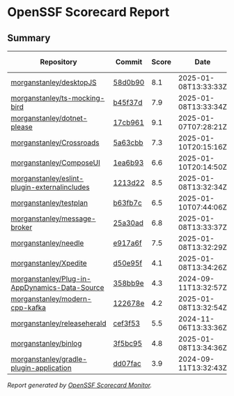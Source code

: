 # OpenSSF Scorecard Report

## Summary

| Repository | Commit | Score | Date | Score Delta | Report | StepSecurity |
| -- | -- | -- | -- | -- | -- | -- |
| [morganstanley/desktopJS](https://github.com/morganstanley/desktopJS) | [58d0b90](https://github.com/morganstanley/desktopJS/commit/58d0b9061d122aceced4905eaea6053c45abd692) | 8.1 | 2025-01-08T13:33:33Z | 0 / [Details](https://ossf.github.io/scorecard-visualizer/#/projects/github.com/morganstanley/desktopJS/compare/a55c38eaaa8f7e0b165366e41b776c7c4b392894/58d0b9061d122aceced4905eaea6053c45abd692) | [View](https://ossf.github.io/scorecard-visualizer/#/projects/github.com/morganstanley/desktopJS/commit/58d0b9061d122aceced4905eaea6053c45abd692) | [Fix it](https://app.stepsecurity.io/securerepo?repo=morganstanley/desktopJS) |
| [morganstanley/ts-mocking-bird](https://github.com/morganstanley/ts-mocking-bird) | [b45f37d](https://github.com/morganstanley/ts-mocking-bird/commit/b45f37df97ccced7980352c14b122cb73d372e33) | 7.9 | 2025-01-08T13:33:34Z | 0 / [Details](https://ossf.github.io/scorecard-visualizer/#/projects/github.com/morganstanley/ts-mocking-bird/compare/f0db479063beba2d02f3f5271c492bafef8cf129/b45f37df97ccced7980352c14b122cb73d372e33) | [View](https://ossf.github.io/scorecard-visualizer/#/projects/github.com/morganstanley/ts-mocking-bird/commit/b45f37df97ccced7980352c14b122cb73d372e33) | [Fix it](https://app.stepsecurity.io/securerepo?repo=morganstanley/ts-mocking-bird) |
| [morganstanley/dotnet-please](https://github.com/morganstanley/dotnet-please) | [17cb961](https://github.com/morganstanley/dotnet-please/commit/17cb961bfb33948d7c38f881bf78d4500371d7c6) | 9.1 | 2025-01-07T07:28:21Z | 0 / [Details](https://ossf.github.io/scorecard-visualizer/#/projects/github.com/morganstanley/dotnet-please/compare/9071ab5e05b448edb486944e4e00a58531e3ae4d/17cb961bfb33948d7c38f881bf78d4500371d7c6) | [View](https://ossf.github.io/scorecard-visualizer/#/projects/github.com/morganstanley/dotnet-please/commit/17cb961bfb33948d7c38f881bf78d4500371d7c6) | [Fix it](https://app.stepsecurity.io/securerepo?repo=morganstanley/dotnet-please) |
| [morganstanley/Crossroads](https://github.com/morganstanley/Crossroads) | [5a63cbb](https://github.com/morganstanley/Crossroads/commit/5a63cbb406deb076d6adc9ece6f797486c31afc6) | 7.3 | 2025-01-10T20:15:16Z | 0.3 / [Details](https://ossf.github.io/scorecard-visualizer/#/projects/github.com/morganstanley/Crossroads/compare/ac29a1bcb3456bda7c492d192318ff0ba25a93cf/5a63cbb406deb076d6adc9ece6f797486c31afc6) | [View](https://ossf.github.io/scorecard-visualizer/#/projects/github.com/morganstanley/Crossroads/commit/5a63cbb406deb076d6adc9ece6f797486c31afc6) | [Fix it](https://app.stepsecurity.io/securerepo?repo=morganstanley/Crossroads) |
| [morganstanley/ComposeUI](https://github.com/morganstanley/ComposeUI) | [1ea6b93](https://github.com/morganstanley/ComposeUI/commit/1ea6b93c408b934ad491e0e245447056026e6e20) | 6.6 | 2025-01-10T20:14:50Z | -0.9 / [Details](https://ossf.github.io/scorecard-visualizer/#/projects/github.com/morganstanley/ComposeUI/compare/cf6ca78d71066a274aac68022b8d611516c5965c/1ea6b93c408b934ad491e0e245447056026e6e20) | [View](https://ossf.github.io/scorecard-visualizer/#/projects/github.com/morganstanley/ComposeUI/commit/1ea6b93c408b934ad491e0e245447056026e6e20) | [Fix it](https://app.stepsecurity.io/securerepo?repo=morganstanley/ComposeUI) |
| [morganstanley/eslint-plugin-externalincludes](https://github.com/morganstanley/eslint-plugin-externalincludes) | [1213d22](https://github.com/morganstanley/eslint-plugin-externalincludes/commit/1213d22b1331ce070ee1334e062428c31fe72968) | 8.5 | 2025-01-08T13:32:34Z | 0 / [Details](https://ossf.github.io/scorecard-visualizer/#/projects/github.com/morganstanley/eslint-plugin-externalincludes/compare/9b3fe03ecc4157b949c489f90c253ffdb0216c56/1213d22b1331ce070ee1334e062428c31fe72968) | [View](https://ossf.github.io/scorecard-visualizer/#/projects/github.com/morganstanley/eslint-plugin-externalincludes/commit/1213d22b1331ce070ee1334e062428c31fe72968) | [Fix it](https://app.stepsecurity.io/securerepo?repo=morganstanley/eslint-plugin-externalincludes) |
| [morganstanley/testplan](https://github.com/morganstanley/testplan) | [b63fb7c](https://github.com/morganstanley/testplan/commit/b63fb7c1a56e09587a056e97d562c07f9e95a6d5) | 6.5 | 2025-01-10T07:44:06Z | 0 / [Details](https://ossf.github.io/scorecard-visualizer/#/projects/github.com/morganstanley/testplan/compare/2800ccae25fbf4e4e900447ec2dbc957fcfa6747/b63fb7c1a56e09587a056e97d562c07f9e95a6d5) | [View](https://ossf.github.io/scorecard-visualizer/#/projects/github.com/morganstanley/testplan/commit/b63fb7c1a56e09587a056e97d562c07f9e95a6d5) | [Fix it](https://app.stepsecurity.io/securerepo?repo=morganstanley/testplan) |
| [morganstanley/message-broker](https://github.com/morganstanley/message-broker) | [25a30ad](https://github.com/morganstanley/message-broker/commit/25a30ad62bf5de397771b75722a222c9398a6c5b) | 6.8 | 2025-01-08T13:33:37Z | 0 / [Details](https://ossf.github.io/scorecard-visualizer/#/projects/github.com/morganstanley/message-broker/compare/25a30ad62bf5de397771b75722a222c9398a6c5b/25a30ad62bf5de397771b75722a222c9398a6c5b) | [View](https://ossf.github.io/scorecard-visualizer/#/projects/github.com/morganstanley/message-broker/commit/25a30ad62bf5de397771b75722a222c9398a6c5b) | [Fix it](https://app.stepsecurity.io/securerepo?repo=morganstanley/message-broker) |
| [morganstanley/needle](https://github.com/morganstanley/needle) | [e917a6f](https://github.com/morganstanley/needle/commit/e917a6f2da8365098c53e670693847b9827b1dc2) | 7.5 | 2025-01-08T13:32:29Z | 0 / [Details](https://ossf.github.io/scorecard-visualizer/#/projects/github.com/morganstanley/needle/compare/076a41867da69896983cd21361e33ef5e42c7fe9/e917a6f2da8365098c53e670693847b9827b1dc2) | [View](https://ossf.github.io/scorecard-visualizer/#/projects/github.com/morganstanley/needle/commit/e917a6f2da8365098c53e670693847b9827b1dc2) | [Fix it](https://app.stepsecurity.io/securerepo?repo=morganstanley/needle) |
| [morganstanley/Xpedite](https://github.com/morganstanley/Xpedite) | [d50e95f](https://github.com/morganstanley/Xpedite/commit/d50e95fe068f22774648eb08e6619f4649d1fc39) | 4.1 | 2025-01-08T13:34:26Z | 0 / [Details](https://ossf.github.io/scorecard-visualizer/#/projects/github.com/morganstanley/Xpedite/compare/d50e95fe068f22774648eb08e6619f4649d1fc39/d50e95fe068f22774648eb08e6619f4649d1fc39) | [View](https://ossf.github.io/scorecard-visualizer/#/projects/github.com/morganstanley/Xpedite/commit/d50e95fe068f22774648eb08e6619f4649d1fc39) | [Fix it](https://app.stepsecurity.io/securerepo?repo=morganstanley/Xpedite) |
| [morganstanley/Plug-in-AppDynamics-Data-Source](https://github.com/morganstanley/Plug-in-AppDynamics-Data-Source) | [358bb9e](https://github.com/morganstanley/Plug-in-AppDynamics-Data-Source/commit/358bb9ebe57ece961be43b43130789f15a48d5fe) | 4.3 | 2024-09-11T13:32:57Z | 0 / [Details](https://ossf.github.io/scorecard-visualizer/#/projects/github.com/morganstanley/Plug-in-AppDynamics-Data-Source/compare/358bb9ebe57ece961be43b43130789f15a48d5fe/358bb9ebe57ece961be43b43130789f15a48d5fe) | [View](https://ossf.github.io/scorecard-visualizer/#/projects/github.com/morganstanley/Plug-in-AppDynamics-Data-Source/commit/358bb9ebe57ece961be43b43130789f15a48d5fe) | [Fix it](https://app.stepsecurity.io/securerepo?repo=morganstanley/Plug-in-AppDynamics-Data-Source) |
| [morganstanley/modern-cpp-kafka](https://github.com/morganstanley/modern-cpp-kafka) | [122678e](https://github.com/morganstanley/modern-cpp-kafka/commit/122678e881de94721458fd948f38e65366b68689) | 4.2 | 2025-01-08T13:32:54Z | 0 / [Details](https://ossf.github.io/scorecard-visualizer/#/projects/github.com/morganstanley/modern-cpp-kafka/compare/122678e881de94721458fd948f38e65366b68689/122678e881de94721458fd948f38e65366b68689) | [View](https://ossf.github.io/scorecard-visualizer/#/projects/github.com/morganstanley/modern-cpp-kafka/commit/122678e881de94721458fd948f38e65366b68689) | [Fix it](https://app.stepsecurity.io/securerepo?repo=morganstanley/modern-cpp-kafka) |
| [morganstanley/releaseherald](https://github.com/morganstanley/releaseherald) | [cef3f53](https://github.com/morganstanley/releaseherald/commit/cef3f533b03f551ff0b68c7f9856f21008146d5d) | 5.5 | 2024-11-06T13:33:36Z | 0 / [Details](https://ossf.github.io/scorecard-visualizer/#/projects/github.com/morganstanley/releaseherald/compare/cef3f533b03f551ff0b68c7f9856f21008146d5d/cef3f533b03f551ff0b68c7f9856f21008146d5d) | [View](https://ossf.github.io/scorecard-visualizer/#/projects/github.com/morganstanley/releaseherald/commit/cef3f533b03f551ff0b68c7f9856f21008146d5d) | [Fix it](https://app.stepsecurity.io/securerepo?repo=morganstanley/releaseherald) |
| [morganstanley/binlog](https://github.com/morganstanley/binlog) | [3f5bc95](https://github.com/morganstanley/binlog/commit/3f5bc950d481d768505c3694243bdefaddfbd6b5) | 4.8 | 2025-01-08T13:34:36Z | 0 / [Details](https://ossf.github.io/scorecard-visualizer/#/projects/github.com/morganstanley/binlog/compare/3f5bc950d481d768505c3694243bdefaddfbd6b5/3f5bc950d481d768505c3694243bdefaddfbd6b5) | [View](https://ossf.github.io/scorecard-visualizer/#/projects/github.com/morganstanley/binlog/commit/3f5bc950d481d768505c3694243bdefaddfbd6b5) | [Fix it](https://app.stepsecurity.io/securerepo?repo=morganstanley/binlog) |
| [morganstanley/gradle-plugin-application](https://github.com/morganstanley/gradle-plugin-application) | [dd07fac](https://github.com/morganstanley/gradle-plugin-application/commit/dd07fac568c260bf17ad7ad0ac7bd9f1263e4ac1) | 3.9 | 2024-09-11T13:32:43Z | 0 / [Details](https://ossf.github.io/scorecard-visualizer/#/projects/github.com/morganstanley/gradle-plugin-application/compare/dd07fac568c260bf17ad7ad0ac7bd9f1263e4ac1/dd07fac568c260bf17ad7ad0ac7bd9f1263e4ac1) | [View](https://ossf.github.io/scorecard-visualizer/#/projects/github.com/morganstanley/gradle-plugin-application/commit/dd07fac568c260bf17ad7ad0ac7bd9f1263e4ac1) | [Fix it](https://app.stepsecurity.io/securerepo?repo=morganstanley/gradle-plugin-application) |

_Report generated by [OpenSSF Scorecard Monitor](https://github.com/ossf/scorecard-monitor)._

